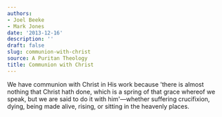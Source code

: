 ```yaml
---
authors:
- Joel Beeke
- Mark Jones
date: '2013-12-16'
description: ''
draft: false
slug: communion-with-christ
source: A Puritan Theology
title: Communion with Christ
---
```


We have communion with Christ in His work because 'there is almost nothing that Christ hath done, which is a spring of that grace whereof we speak, but we are said to do it with him'—whether suffering crucifixion, dying, being made alive, rising, or sitting in the heavenly places.